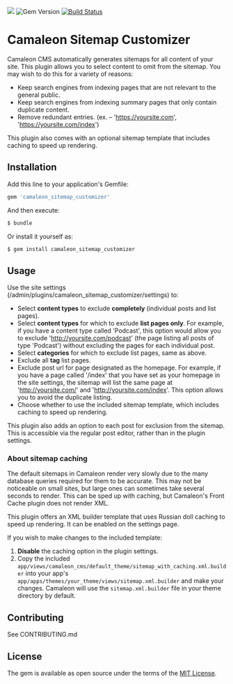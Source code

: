 ![](https://img.shields.io/badge/ruby-2.4%2B-red.svg)
![Gem Version](https://img.shields.io/gem/v/camaleon_sitemap_customizer.svg?colorB=blue)
[![Build Status](https://travis-ci.com/brian-kephart/camaleon_sitemap_customizer.svg?branch=master)](https://travis-ci.com/brian-kephart/camaleon_sitemap_customizer)

# Camaleon Sitemap Customizer
Camaleon CMS automatically generates sitemaps for all content of your site. This plugin allows you to select content to omit from the sitemap. You may wish to do this for a variety of reasons:
- Keep search engines from indexing pages that are not relevant to the general public.
- Keep search engines from indexing summary pages that only contain duplicate content.
- Remove redundant entries. (ex. – 'https://yoursite.com', 'https://yoursite.com/index')

This plugin also comes with an optional sitemap template that includes caching to speed up rendering.

## Installation
Add this line to your application's Gemfile:

```ruby
gem 'camaleon_sitemap_customizer'
```

And then execute:
```bash
$ bundle
```

Or install it yourself as:
```bash
$ gem install camaleon_sitemap_customizer
```

## Usage
Use the site settings (/admin/plugins/camaleon_sitemap_customizer/settings) to:
- Select **content types** to exclude **completely** (individual posts and list pages).
- Select **content types** for which to exclude **list pages only**. For example, if you have a content type called 'Podcast', this option would allow you to exclude 'http://yoursite.com/podcast' (the page listing all posts of type 'Podcast') without excluding the pages for each individual post.
- Select **categories** for which to exclude list pages, same as above.
- Exclude all **tag** list pages.
- Exclude post url for page designated as the homepage. For example, if you have a page called '/index' that you have set as your homepage in the site settings, the sitemap will list the same page at 'http://yoursite.com/' and 'http://yoursite.com/index'. This option allows you to avoid the duplicate listing.
- Choose whether to use the included sitemap template, which includes caching to speed up rendering.

This plugin also adds an option to each post for exclusion from the sitemap. This is accessible via the regular post editor, rather than in the plugin settings.

### About sitemap caching
The default sitemaps in Camaleon render very slowly due to the many database queries required for them to be accurate. This may not be noticeable on small sites, but large ones can sometimes take several seconds to render. This can be sped up with caching, but Camaleon's Front Cache plugin does not render XML.

This plugin offers an XML builder template that uses Russian doll caching to speed up rendering. It can be enabled on the settings page.

If you wish to make changes to the included template:
1. **Disable** the caching option in the plugin settings.
2. Copy the included `app/views/camaleon_cms/default_theme/sitemap_with_caching.xml.builder` into your app's `app/apps/themes/your_theme/views/sitemap.xml.builder` and make your changes. Camaleon will use the `sitemap.xml.builder` file in your theme directory by default.

## Contributing
See CONTRIBUTING.md

## License
The gem is available as open source under the terms of the [MIT License](http://opensource.org/licenses/MIT).

